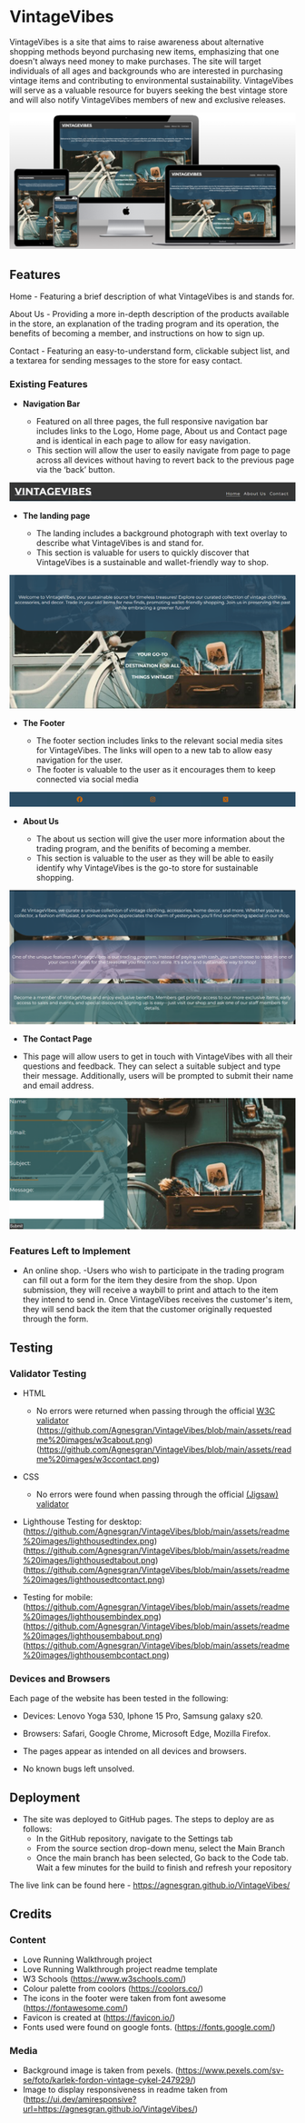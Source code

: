 # VintageVibes

VintageVibes is a site that aims to raise awareness about alternative shopping methods beyond purchasing new items, emphasizing that one doesn't always need money to make purchases. The site will target individuals of all ages and backgrounds who are interested in purchasing vintage items and contributing to environmental sustainability. VintageVibes will serve as a valuable resource for buyers seeking the best vintage store and will also notify VintageVibes members of new and exclusive releases.

![Responsice Mockup](https://github.com/Agnesgran/VintageVibes/blob/main/assets/readme%20images/landingmockup.png)

## Features 
Home - Featuring a brief description of what VintageVibes is and stands for.

About Us - Providing a more in-depth description of the products available in the store, an explanation of the trading program and its operation, the benefits of becoming a member, and instructions on how to sign up.

Contact - Featuring an easy-to-understand form, clickable subject list, and a textarea for sending messages to the store for easy contact.

### Existing Features

- __Navigation Bar__

  - Featured on all three pages, the full responsive navigation bar includes links to the Logo, Home page, About us and Contact page and is identical in each page to allow for easy navigation.
  - This section will allow the user to easily navigate from page to page across all devices without having to revert back to the previous page via the ‘back’ button. 

![Nav Bar](https://github.com/Agnesgran/VintageVibes/blob/main/assets/readme%20images/navbar.png)

- __The landing page__

  - The landing includes a background photograph with text overlay to describe what VintageVibes is and stand for.
  - This section is valuable for users to quickly discover that VintageVibes is a sustainable and wallet-friendly way to shop.

![Landing Page](https://github.com/Agnesgran/VintageVibes/blob/main/assets/readme%20images/landingpage.png)

- __The Footer__ 

  - The footer section includes links to the relevant social media sites for VintageVibes. The links will open to a new tab to allow easy navigation for the user. 
  - The footer is valuable to the user as it encourages them to keep connected via social media

![Footer](https://github.com/Agnesgran/VintageVibes/blob/main/assets/readme%20images/footer.png)

- __About Us__

  - The about us section will give the user more information about the trading program, and the benifits of becoming a member. 
  - This section is valuable to the user as they will be able to easily identify why VintageVibes is the go-to store for sustainable shopping.

![About Us](https://github.com/Agnesgran/VintageVibes/blob/main/assets/readme%20images/aboutus.png)

- __The Contact Page__

- This page will allow users to get in touch with VintageVibes with all their questions and feedback. They can select a suitable subject and type their message. Additionally, users will be prompted to submit their name and email address.

![Contact](https://github.com/Agnesgran/VintageVibes/blob/main/assets/readme%20images/contact.png)


### Features Left to Implement

- An online shop. 
-Users who wish to participate in the trading program can fill out a form for the item they desire from the shop. Upon submission, they will receive a waybill to print and attach to the item they intend to send in. Once VintageVibes receives the customer's item, they will send back the item that the customer originally requested through the form.

## Testing 

### Validator Testing 

- HTML
  - No errors were returned when passing through the official [W3C validator](https://github.com/Agnesgran/VintageVibes/blob/main/assets/readme%20images/w3cindex.png)
  (https://github.com/Agnesgran/VintageVibes/blob/main/assets/readme%20images/w3cabout.png)
  (https://github.com/Agnesgran/VintageVibes/blob/main/assets/readme%20images/w3ccontact.png)
- CSS
  - No errors were found when passing through the official [(Jigsaw) validator](https://github.com/Agnesgran/VintageVibes/blob/main/assets/readme%20images/w3ccss.png)

- Lighthouse 
Testing for desktop:
(https://github.com/Agnesgran/VintageVibes/blob/main/assets/readme%20images/lighthousedtindex.png)
(https://github.com/Agnesgran/VintageVibes/blob/main/assets/readme%20images/lighthousedtabout.png)
(https://github.com/Agnesgran/VintageVibes/blob/main/assets/readme%20images/lighthousedtcontact.png)

- Testing for mobile:
(https://github.com/Agnesgran/VintageVibes/blob/main/assets/readme%20images/lighthousembindex.png)
(https://github.com/Agnesgran/VintageVibes/blob/main/assets/readme%20images/lighthousembabout.png)
(https://github.com/Agnesgran/VintageVibes/blob/main/assets/readme%20images/lighthousembcontact.png)

### Devices and Browsers

Each page of the website has been tested in the following:
- Devices:
Lenovo Yoga 530,
Iphone 15 Pro,
Samsung galaxy s20.

- Browsers: 
Safari,
Google Chrome,
Microsoft Edge,
Mozilla Firefox.

- The pages appear as intended on all devices and browsers. 

- No known bugs left unsolved.

## Deployment

- The site was deployed to GitHub pages. The steps to deploy are as follows: 
  - In the GitHub repository, navigate to the Settings tab 
  - From the source section drop-down menu, select the Main Branch
  - Once the main branch has been selected, Go back to the Code tab. Wait a few minutes for the build to finish and refresh your repository 

The live link can be found here - https://agnesgran.github.io/VintageVibes/


## Credits 

### Content 

- Love Running Walkthrough project
- Love Running Walkthrough project readme template
- W3 Schools (https://www.w3schools.com/)
- Colour palette from coolors (https://coolors.co/)
- The icons in the footer were taken from font awesome (https://fontawesome.com/)
- Favicon is created at (https://favicon.io/)
- Fonts used were found on google fonts. (https://fonts.google.com/)

### Media

- Background image is taken from pexels. (https://www.pexels.com/sv-se/foto/karlek-fordon-vintage-cykel-247929/)
- Image to display responsiveness in readme taken from (https://ui.dev/amiresponsive?url=https://agnesgran.github.io/VintageVibes/)
